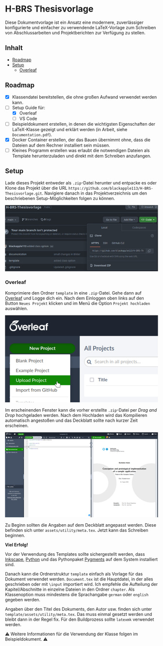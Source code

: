# H-BRS Thesisvorlage <!-- omit in toc -->

Diese Dokumentvorlage ist ein Ansatz eine modernere, zuverlässiger konfigurierte und einfacher zu verwendende LaTeX-Vorlage zum Schreiben von Abschlussarbeiten und Projektberichten zur Verfügung zu stellen.

## Inhalt <!-- omit in toc -->
- [Roadmap](#roadmap)
- [Setup](#setup)
  - [Overleaf](#overleaf)

## Roadmap

* [x] Klassendatei bereitstellen, die ohne großen Aufwand verwendet werden kann.
* [ ] Setup Guide für:
  * [x] Overleaf
  * [ ] VS Code
* [ ] Beispieldokument erstellen, in denen die wichtigsten Eigenschaften der LaTeX-Klasse gezeigt und erklärt werden (in Arbeit, siehe `Documentation.pdf`).
* [x] Docker Container erstellen, der das Bauen übernimmt ohne, dass die Dateien auf dem Rechner installiert sein müssen.
* [ ] Kleines Programm erstellen was erlaubt die notwendigen Dateien als Template herunterzuladen und direkt mit dem Schreiben anzufangen.

## Setup

Lade dieses Projekt entweder als `.zip`-Datei herunter und entpacke es oder Klone das Projekt über die URL `https://github.com/blackapple113/H-BRS-Thesisvorlage.git`. Navigiere danach in das Projektverzeichnis um den beschriebenen Setup-Möglichkeiten folgen zu können.

<div align="center">

![Download project](assets/images/github_download_project.png)

</div>

### Overleaf
Komprimiere den Ordner `template` in eine `.zip`-Datei. Gehe dann auf [Overleaf](https://overleaf.com) und Logge dich ein. Nach dem Einloggen oben links auf den Button `Neues Projekt` klicken und im Menü die Option `Projekt hochladen` auswählen.

<div align="center">

![Overleaf upload project](assets/images/overleaf_upload_project.png)

</div>

Im erscheinenden Fenster kann die vorher erstellte `.zip`-Datei per *Drag and Drop* hochgeladen werden. Nach dem Hochladen wird das Kompilieren automatisch angestoßen und das Deckblatt sollte nach kurzer Zeit erscheinen.

<div align="center">

![Overleaf compiled new project](asset/../assets/images/overleaf_compiled_new_project.png)

</div>

Zu Beginn sollten die Angaben auf dem Deckblatt angepasst werden. Diese befinden sich unter `assets/utility/meta.tex`. Jetzt kann das Schreiben beginnen. 

**Viel Erfolg!**

Vor der Verwendung des Templates sollte sichergestellt werden, dass [Inkscape](https://inkscape.org/de/), [Python](https://www.python.org) und das Pythonpaket [Pygments](https://pygments.org/) auf dem System installiert sind.

Danach kann die Ordnerstruktur `template` einfach als Vorlage für das Dokument verwendet werden. `Document.tex` ist die Hauptdatei, in der alles geschrieben oder mit `\input` importiert wird. Ich empfehle die Aufteilung der Kapitel/Abschnitte in einzelne Dateien in den Ordner `chapter`. Als Klassenoption muss mindestens die Sprachangabe `german` oder `english` gegeben werden.

Angaben über den Titel des Dokuments, den Autor usw. finden sich unter `template/assets/utility/meta.tex`. Das muss einmal gesetzt werden und bleibt dann in der Regel fix. Für den Buildprozess sollte `latexmk` verwendet werden.

⚠️ Weitere Informationen für die Verwendung der Klasse folgen im Beispieldokument. ⚠️
